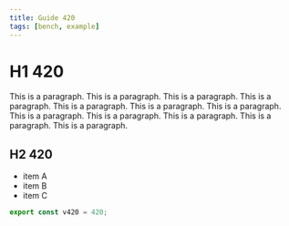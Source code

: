 ```yaml
---
title: Guide 420
tags: [bench, example]
---
```


# H1 420

This is a paragraph. This is a paragraph. This is a paragraph. This is a paragraph. This is a paragraph. This is a paragraph. This is a paragraph. This is a paragraph. This is a paragraph. This is a paragraph. This is a paragraph. This is a paragraph. 

## H2 420

- item A
- item B
- item C

```ts
export const v420 = 420;
```